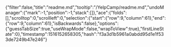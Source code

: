 {"filter":false,"title":"readme.md","tooltip":"/YelpCamp/readme.md","undoManager":{"mark":-1,"position":-1,"stack":[]},"ace":{"folds":[],"scrolltop":0,"scrollleft":0,"selection":{"start":{"row":9,"column":61},"end":{"row":9,"column":61},"isBackwards":false},"options":{"guessTabSize":true,"useWrapMode":false,"wrapToView":true},"firstLineState":0},"timestamp":1516152658305,"hash":"f3a3d1b5961a0abdd95d1e1f533de7249b47e246"}